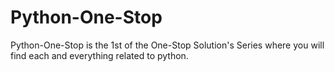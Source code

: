 # Python-One-Stop
Python-One-Stop is the 1st of the One-Stop Solution's Series where you will find each and everything related to python.
